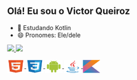 ## Olá! Eu sou o Victor Queiroz

- 🌱 Estudando Kotlin
- 😄 Pronomes: Ele/dele

<div>
  <a href="https://github.com/Refluenchai">
  <img height="180em" src="https://github-readme-stats.vercel.app/api?username=Refluenchai&hide_title=true&show_icons=true&theme=highcontrast&include_all_commits=true&count_private=true"/>
  <img height="180em" src="https://github-readme-stats.vercel.app/api/top-langs/?username=Refluenchai&layout=compact&langs_count=7&theme=highcontrast&hide_title=true"/>
</div>
  
<div style="display: inline_block"><br>
  <img align="center" alt="CSS" height="30" width="40" src="https://raw.githubusercontent.com/devicons/devicon/master/icons/html5/html5-original.svg">
  <img align="center" alt="HTML" height="30" width="40" src="https://raw.githubusercontent.com/devicons/devicon/master/icons/css3/css3-original.svg">
  <img align="center" alt="ANDROID" height="30" width="40" src="https://raw.githubusercontent.com/devicons/devicon/master/icons/android/android-original.svg">
  <img align="center" alt="JAVA" height="30" width="40" src="https://raw.githubusercontent.com/devicons/devicon/master/icons/java/java-original.svg">
  <img align="center" alt="KOTLIN" height="30" width="40" src="https://raw.githubusercontent.com/devicons/devicon/master/icons/kotlin/kotlin-original.svg">
</div>
